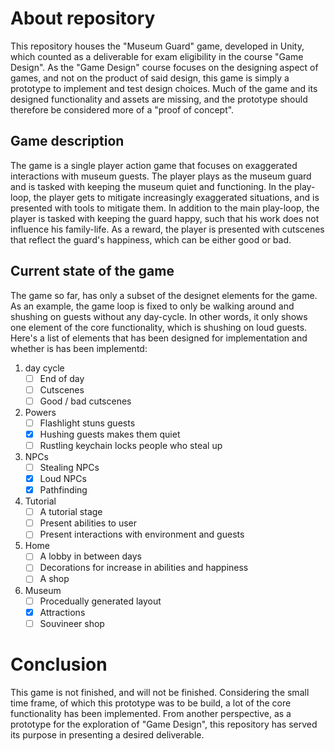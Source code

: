 # About repository
This repository houses the "Museum Guard" game, developed in Unity, which counted as a deliverable for exam eligibility in the course "Game Design". As the "Game Design" course focuses on the designing aspect of games, and not on the product of said design, this game is simply a prototype to implement and test design choices. Much of the game and its designed functionality and assets are missing, and the prototype should therefore be considered more of a "proof of concept".

## Game description
The game is a single player action game that focuses on exaggerated interactions with museum guests. The player plays as the museum guard and is tasked with keeping the museum quiet and functioning. In the play-loop, the player gets to mitigate increasingly exaggerated situations, and is presented with tools to mitigate them. In addition to the main play-loop, the player is tasked with keeping the guard happy, such that his work does not influence his family-life. As a reward, the player is presented with cutscenes that reflect the guard's happiness, which can be either good or bad.

## Current state of the game
The game so far, has only a subset of the designet elements for the game. As an example, the game loop is fixed to only be walking around and shushing on guests without any day-cycle. In other words, it only shows one element of the core functionality, which is shushing on loud guests. Here's a list of elements that has been designed for implementation and whether is has been implementd:

1. day cycle
    - [ ] End of day
    - [ ] Cutscenes
    - [ ] Good / bad cutscenes
2. Powers
    - [ ] Flashlight stuns guests
    - [x] Hushing guests makes them quiet
    - [ ] Rustling keychain locks people who steal up
3. NPCs
    - [ ] Stealing NPCs
    - [x] Loud NPCs
    - [x] Pathfinding
4. Tutorial
    - [ ] A tutorial stage
    - [ ] Present abilities to user
    - [ ] Present interactions with environment and guests
5. Home
    - [ ] A lobby in between days
    - [ ] Decorations for increase in abilities and happiness
    - [ ] A shop
6. Museum
    - [ ] Procedually generated layout
    - [x] Attractions
    - [ ] Souvineer shop
  
# Conclusion
This game is not finished, and will not be finished. Considering the small time frame, of which this prototype was to be build, a lot of the core functionality has been implemented. From another perspective, as a prototype for the exploration of "Game Design", this repository has served its purpose in presenting a desired deliverable.
